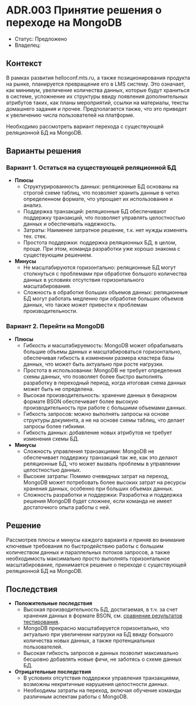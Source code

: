 # ADR.003 Принятие решения о переходе на MongoDB
<!-- Название ADR состоит из [ADR.###] [Коротко суть принятого решения] -->

* Статус: Предложено
* Владелец:

## Контекст
<!-- Описание проблемы, требующей решения, причин, побудивших принять решение, ограничений, действовавших на момент принятия решения -->
В рамках развития helloconf.mts.ru, а также позиционирования продукта на рынке, планируется превращение его в LMS систему. Это означает, как минимум, увеличение количества данных, которые будут храниться в системе, усложнение их структуры ввиду появления дополнительных атрибутов таких, как планы мероприятий, ссылки на материалы, тексты домашнего задания и прочее. Предполагается также, что это приведет к увеличению числа пользователей на платформе.

Необходимо рассмотреть вариант перехода с существующей реляционной БД на MongoDB.

## Варианты решения
<!-- Описание рассмотренных вариантов c их плюсами и минусами -->

### Вариант 1. Остаться на существующей реляционной БД
<!-- Описание варианта 1 -->
* **Плюсы**
  * Структурированность данных: реляционные БД основаны на строгой схеме таблиц, что позволяет хранить данные в четко определенном формате, что упрощает их использование и анализ.
  * Поддержка транзакций: реляционные БД обеспечивают поддержку транзакций, что позволяет управлять целостностью данных и обеспечивать надежность.
  * Затраты: Наименее затратное решение, т.к. нет нужды изменять тех. стек.
  * Простота поддержки: поддержка реляционных БД, в целом, проще. При этом, команда разработки уже хорошо знакома с существующим решением.
* **Минусы**
  * Не масштабируются горизонтально: реляционные БД могут столкнуться с проблемами при обработке большого количества данных в условиях отсутствия горизонтального масштабирования.
  * Сложность в обработке больших объемов данных: реляционные БД могут работать медленно при обработке больших объемов данных, что также может привести к проблемам производительности.

### Вариант 2. Перейти на MongoDB
<!-- Описание варианта 2 -->
* **Плюсы**
  * Гибкость и масштабируемость: MongoDB может обрабатывать большие объемы данных и масштабироваться горизонтально, обеспечивая гибкость в изменении размера кластера базы данных, что может быть актуально при росте нагрузки.
  * Простота в использовании: MongoDB не требует определения схемы данных, что позволяет более быстро выполнять разработку в переходный период, когда итоговая схема данных может быть не определена.
  * Высокая производительность: хранение данных в бинарном формате BSON обеспечивает более высокую производительность при работе с большими объемами данных.
  * Гибкость запросов: можно выполнять запросы на основе структуры документа, а не на основе схемы таблиц, что делает запросы более гибкими.
  * Гибкость данных: добавление новых атрибутов не требует изменения схемы БД.
* **Минусы**
  * Сложность управления транзакциями: MongoDB не обеспечивает поддержку транзакций так же, как это делают реляционные БД, что может вызвать проблемы в управлении целостностью данных.
  * Высокие затраты: Помимо очевидных затрат на переход, MongoDB может потребовать более высоких затрат на ресурсы хранения данных, особенно при больших объемах данных.
  * Сложность разработки и поддержки: Разработка и поддержка решения MongoDB будет сложнее, если команда не имеет достаточного опыта работы с ней.

## Решение
<!-- Описание выбранного решения. Решение должно быть сформулировано чётко ("Мы используем...", "Мы не используем", а не "Желательно.." или "Предлагается..."). 
Должна быть понятна связь между решением и проблемой, почему выбрали именно это решение из вариантов -->
Рассмотрев плюсы и минусы каждого варианта и приняв во внимание ключевые требования по быстродействию работы с большим количеством данных и параллельных потоков запросов, а также необходимость максимально просто выполнять горизонтальное масштабирование, принимается решение о переходе с существующей реляционной БД на MongoDB.

## Последствия
<!-- Положительные и отрицательные последствия (trade-offs). Арх. решения, которые потребуется принять как следствие принятого решения. Если решение содержит риски, то описано, как с ними планируют поступить (за счет чего снижать, почему принять). -->
* **Положительные последствия**
  * Высокая производительность БД, достигаемая, в т.ч. за счет хранения данных в формате BSON, см. [сравнение результатов тестирования](/module_07/mariadb_vs_mongodb.md).
  * MongoDB прекрасно масштабируется горизонтально, что актуально при увеличении нагрузки на БД ввиду большого количества новых данных, а также протенциальных пользователей.
  * Высокая гибкость запросов и данных позволит максимально бесшовно добавлять новые фичи, не заботясь о схеме данных БД.
* **Отрицательные последствия**
  * В условиях отсутствия поддержки управления транзакциями, возможны некритичные нарушения целостности данных.
  * Необходимы затраты на переход, включая обучение команды различным аспектам работы с MongoDB.